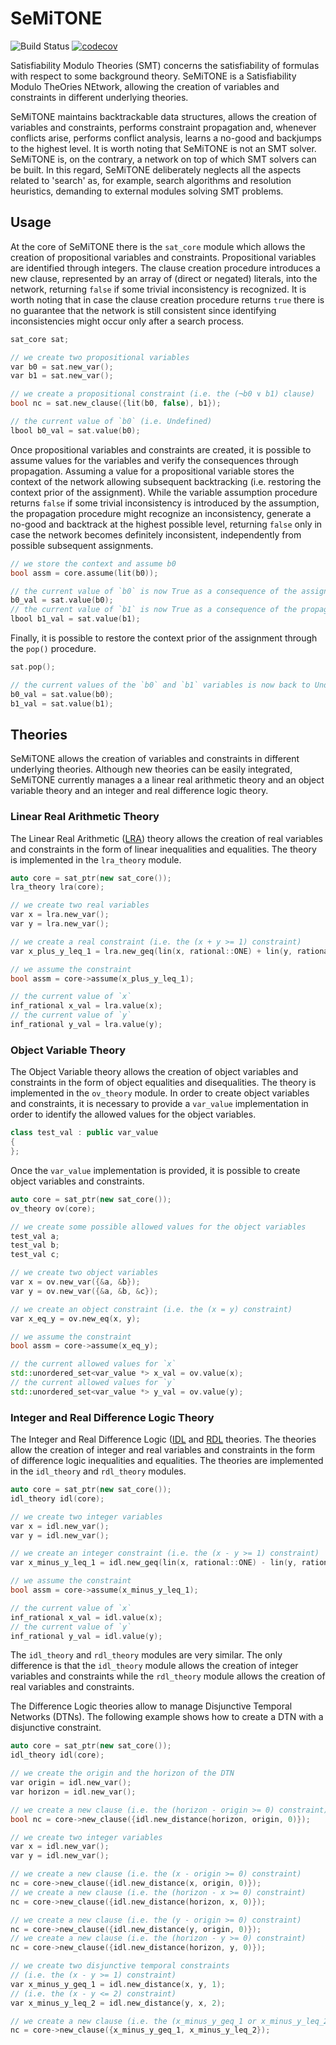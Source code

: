 # SeMiTONE

![Build Status](https://github.com/ratioSolver/SeMiTONE/actions/workflows/cmake.yml/badge.svg)
[![codecov](https://codecov.io/gh/ratioSolver/SeMiTONE/branch/master/graph/badge.svg)](https://codecov.io/gh/ratioSolver/SeMiTONE)

Satisfiability Modulo Theories (SMT) concerns the satisfiability of formulas with respect to some background theory.
SeMiTONE is a Satisfiability Modulo TheOries NEtwork, allowing the creation of variables and constraints in different underlying theories.

SeMiTONE maintains backtrackable data structures, allows the creation of variables and constraints, performs constraint propagation and, whenever conflicts arise, performs conflict analysis, learns a no-good and backjumps to the highest level. It is worth noting that SeMiTONE is not an SMT solver. SeMiTONE is, on the contrary, a network on top of which SMT solvers can be built. In this regard, SeMiTONE deliberately neglects all the aspects related to 'search' as, for example, search algorithms and resolution heuristics, demanding to external modules solving SMT problems.

## Usage

At the core of SeMiTONE there is the `sat_core` module which allows the creation of propositional variables and constraints. Propositional variables are identified through integers. The clause creation procedure introduces a new clause, represented by an array of (direct or negated) literals, into the network, returning `false` if some trivial inconsistency is recognized. It is worth noting that in case the clause creation procedure returns `true` there is no guarantee that the network is still consistent since identifying inconsistencies might occur only after a search process.

```cpp
sat_core sat;

// we create two propositional variables
var b0 = sat.new_var();
var b1 = sat.new_var();

// we create a propositional constraint (i.e. the (¬b0 ∨ b1) clause)
bool nc = sat.new_clause({lit(b0, false), b1});

// the current value of `b0` (i.e. Undefined)
lbool b0_val = sat.value(b0);
```

Once propositional variables and constraints are created, it is possible to assume values for the variables and verify the consequences through propagation. Assuming a value for a propositional variable stores the context of the network allowing subsequent backtracking (i.e. restoring the context prior of the assignment). While the variable assumption procedure returns `false` if some trivial inconsistency is introduced by the assumption, the propagation procedure might recognize an inconsistency, generate a no-good and backtrack at the highest possible level, returning `false` only in case the network becomes definitely inconsistent, independently from possible subsequent assignments.

```cpp
// we store the context and assume b0
bool assm = core.assume(lit(b0));

// the current value of `b0` is now True as a consequence of the assignment
b0_val = sat.value(b0);
// the current value of `b1` is now True as a consequence of the propagation
lbool b1_val = sat.value(b1);
```

Finally, it is possible to restore the context prior of the assignment through the `pop()` procedure.

```cpp
sat.pop();

// the current values of the `b0` and `b1` variables is now back to Undefined
b0_val = sat.value(b0);
b1_val = sat.value(b1);
```

## Theories

SeMiTONE allows the creation of variables and constraints in different underlying theories. Although new theories can be easily integrated, SeMiTONE currently manages a a linear real arithmetic theory and an object variable theory and an integer and real difference logic theory.

### Linear Real Arithmetic Theory

The Linear Real Arithmetic ([LRA](https://smtlib.cs.uiowa.edu/logics-all.shtml#LRA)) theory allows the creation of real variables and constraints in the form of linear inequalities and equalities. The theory is implemented in the `lra_theory` module.

```cpp
auto core = sat_ptr(new sat_core());
lra_theory lra(core);

// we create two real variables
var x = lra.new_var();
var y = lra.new_var();

// we create a real constraint (i.e. the (x + y >= 1) constraint)
var x_plus_y_leq_1 = lra.new_geq(lin(x, rational::ONE) + lin(y, rational::ONE), lin(rational::ONE));

// we assume the constraint
bool assm = core->assume(x_plus_y_leq_1);

// the current value of `x`
inf_rational x_val = lra.value(x);
// the current value of `y`
inf_rational y_val = lra.value(y);
```

### Object Variable Theory

The Object Variable theory allows the creation of object variables and constraints in the form of object equalities and disequalities. The theory is implemented in the `ov_theory` module. In order to create object variables and constraints, it is necessary to provide a `var_value` implementation in order to identify the allowed values for the object variables.

```cpp
class test_val : public var_value
{
};
```

Once the `var_value` implementation is provided, it is possible to create object variables and constraints.

```cpp
auto core = sat_ptr(new sat_core());
ov_theory ov(core);

// we create some possible allowed values for the object variables
test_val a;
test_val b;
test_val c;

// we create two object variables
var x = ov.new_var({&a, &b});
var y = ov.new_var({&a, &b, &c});

// we create an object constraint (i.e. the (x = y) constraint)
var x_eq_y = ov.new_eq(x, y);

// we assume the constraint
bool assm = core->assume(x_eq_y);

// the current allowed values for `x`
std::unordered_set<var_value *> x_val = ov.value(x);
// the current allowed values for `y`
std::unordered_set<var_value *> y_val = ov.value(y);
```

### Integer and Real Difference Logic Theory

The Integer and Real Difference Logic ([IDL](https://smtlib.cs.uiowa.edu/logics-all.shtml#QF_IDL) and [RDL](https://smtlib.cs.uiowa.edu/logics-all.shtml#QF_RDL) theories. The theories allow the creation of integer and real variables and constraints in the form of difference logic inequalities and equalities. The theories are implemented in the `idl_theory` and `rdl_theory` modules.

```cpp
auto core = sat_ptr(new sat_core());
idl_theory idl(core);

// we create two integer variables
var x = idl.new_var();
var y = idl.new_var();

// we create an integer constraint (i.e. the (x - y >= 1) constraint)
var x_minus_y_leq_1 = idl.new_geq(lin(x, rational::ONE) - lin(y, rational::ONE), lin(rational::ONE));

// we assume the constraint
bool assm = core->assume(x_minus_y_leq_1);

// the current value of `x`
inf_rational x_val = idl.value(x);
// the current value of `y`
inf_rational y_val = idl.value(y);
```

The `idl_theory` and `rdl_theory` modules are very similar. The only difference is that the `idl_theory` module allows the creation of integer variables and constraints while the `rdl_theory` module allows the creation of real variables and constraints.

The Difference Logic theories allow to manage Disjunctive Temporal Networks (DTNs). The following example shows how to create a DTN with a disjunctive constraint.

```cpp
auto core = sat_ptr(new sat_core());
idl_theory idl(core);

// we create the origin and the horizon of the DTN
var origin = idl.new_var();
var horizon = idl.new_var();

// we create a new clause (i.e. the (horizon - origin >= 0) constraint)
bool nc = core->new_clause({idl.new_distance(horizon, origin, 0)});

// we create two integer variables
var x = idl.new_var();
var y = idl.new_var();

// we create a new clause (i.e. the (x - origin >= 0) constraint)
nc = core->new_clause({idl.new_distance(x, origin, 0)});
// we create a new clause (i.e. the (horizon - x >= 0) constraint)
nc = core->new_clause({idl.new_distance(horizon, x, 0)});

// we create a new clause (i.e. the (y - origin >= 0) constraint)
nc = core->new_clause({idl.new_distance(y, origin, 0)});
// we create a new clause (i.e. the (horizon - y >= 0) constraint)
nc = core->new_clause({idl.new_distance(horizon, y, 0)});

// we create two disjunctive temporal constraints
// (i.e. the (x - y >= 1) constraint)
var x_minus_y_geq_1 = idl.new_distance(x, y, 1);
// (i.e. the (x - y <= 2) constraint)
var x_minus_y_leq_2 = idl.new_distance(y, x, 2);

// we create a new clause (i.e. the (x_minus_y_geq_1 or x_minus_y_leq_2) constraint)
nc = core->new_clause({x_minus_y_geq_1, x_minus_y_leq_2});
```
